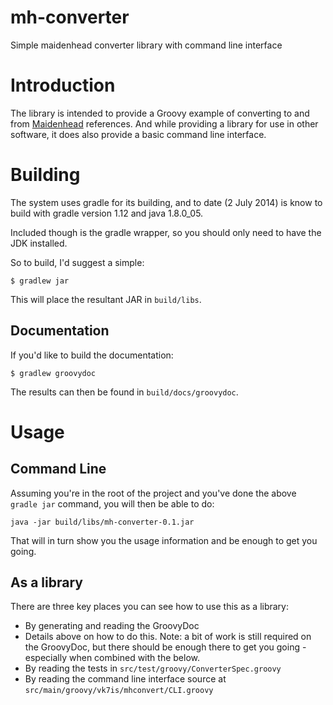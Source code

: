 mh-converter
============

Simple maidenhead converter library with command line interface

# Introduction

The library is intended to provide a Groovy example of converting to and from
[Maidenhead](en.wikipedia.org/wiki/Maidenhead_Locator_System) references. And while providing a
library for use in other software, it does also provide a basic command line interface.

# Building
The system uses gradle for its building, and to date (2 July 2014) is know to build with gradle
version 1.12 and java 1.8.0_05.

Included though is the gradle wrapper, so you should only need to have the JDK installed.

So to build, I'd suggest a simple:
```
$ gradlew jar
```

This will place the resultant JAR in `build/libs`.

## Documentation
If you'd like to build the documentation:
```
$ gradlew groovydoc
```
The results can then be found in `build/docs/groovydoc`.

# Usage
## Command Line

Assuming you're in the root of the project and you've done the above `gradle jar` command, you will
then be able to do:
```
java -jar build/libs/mh-converter-0.1.jar
```

That will in turn show you the usage information and be enough to get you going.

## As a library

There are three key places you can see how to use this as a library:
* By generating and reading the GroovyDoc
 * Details above on how to do this. Note: a bit of work is still required on the GroovyDoc, but there should be enough there to get you going - especially when combined with the below.
* By reading the tests in `src/test/groovy/ConverterSpec.groovy`
* By reading the command line interface source at `src/main/groovy/vk7is/mhconvert/CLI.groovy`
